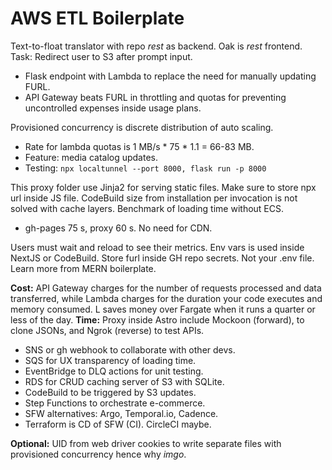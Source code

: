 # AWS ETL Boilerplate

Text-to-float translator with repo *rest* as backend. Oak is *rest* frontend. Task: Redirect user to S3 after prompt input.
* Flask endpoint with Lambda to replace the need for manually updating FURL.  
* API Gateway beats FURL in throttling and quotas for preventing uncontrolled expenses inside usage plans. 

Provisioned concurrency is discrete distribution of auto scaling. 
* Rate for lambda quotas is 1 MB/s * 75 * 1.1 = 66-83 MB.
* Feature: media catalog updates.
* Testing: ```npx localtunnel --port 8000, flask run -p 8000```

This proxy folder use Jinja2 for serving static files. Make sure to store npx url inside JS file. CodeBuild size from installation per invocation is not solved with cache layers. Benchmark of loading time without ECS. 
* gh-pages 75 s, proxy 60 s. No need for CDN.

Users must wait and reload to see their metrics. Env vars is used inside NextJS or CodeBuild. Store furl inside GH repo secrets. Not your .env file. Learn more from MERN boilerplate. 

**Cost:** API Gateway charges for the number of requests processed and data transferred, while Lambda charges for the duration your code executes and memory consumed. L saves money over Fargate when it runs a quarter or less of the day. **Time:** Proxy inside Astro include Mockoon (forward), to clone JSONs, and Ngrok (reverse) to test APIs.

* SNS or gh webhook to collaborate with other devs.
* SQS for UX transparency of loading time.
* EventBridge to DLQ actions for unit testing.
* RDS for CRUD caching server of S3 with SQLite.
* CodeBuild to be triggered by S3 updates.
* Step Functions to orchestrate e-commerce.
* SFW alternatives: Argo, Temporal.io, Cadence.
* Terraform is CD of SFW (CI). CircleCI maybe.

**Optional:** UID from web driver cookies to write separate files with provisioned concurrency hence why *imgo*.
